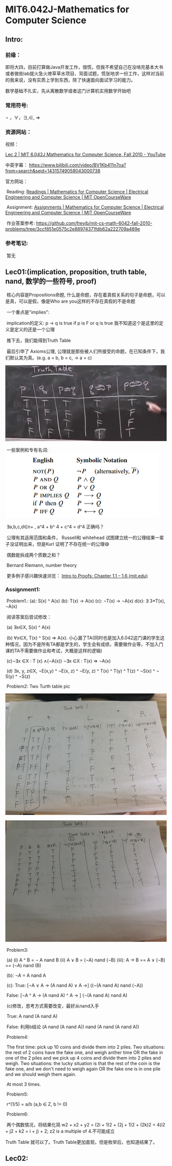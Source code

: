 # MIT6.042J-Mathematics for Computer Science 

## Intro:

### **前缘：**

即将大四，目前打算做Java开发工作，很慌，但我不希望自己在没啃完基本大书或者做些lab就火急火燎草草水项目、背面试题，慌张地求一份工作，这样对当前的我来说，没有实质上学到东西，除了快速面向面试学习的能力。

数学基础不扎实，先从离散数学或者这门计算机实用数学开始吧

### 常用符号:

¬ ，∀，∃,∈, ⇒

### **资源网站：**

视频：

[Lec 2 | MIT 6.042J Mathematics for Computer Science, Fall 2010 - YouTube](https://www.youtube.com/watch?v=z8HKWUWS-lA&list=PLB7540DEDD482705B&index=2)

中英字幕： https://www.bilibili.com/video/BV1Kb411n7oa?from=search&seid=14315749058043000738

官方网站：

​	Reading: [Readings | Mathematics for Computer Science | Electrical Engineering and Computer Science | MIT OpenCourseWare](https://ocw.mit.edu/courses/electrical-engineering-and-computer-science/6-042j-mathematics-for-computer-science-fall-2010/readings/)

​	Assignment: [Assignments | Mathematics for Computer Science | Electrical Engineering and Computer Science | MIT OpenCourseWare](https://ocw.mit.edu/courses/electrical-engineering-and-computer-science/6-042j-mathematics-for-computer-science-fall-2010/assignments/)

​	作业答案参考: https://github.com/frevib/mit-cs-math-6042-fall-2010-problems/tree/3ccf851e0575c2e88974371fdb62a222709a489e

### 参考笔记:

​	暂无

## Lec01:(implication, proposition, truth table, nand, 数学的一些符号, proof)

​	核心内容是Propositions命题, 什么是命题，存在着真假关系的句子是命题，可以是真，可以是假，像是Who are you这样的不存在真假的不是命题

​	一个重点是"implies": 

​		implication的定义:  p -> q is true if p is F or q is true        我不知道这个是这里的定义是定义的还是一个公理

​		推下去，我们能得到Truth Table

​	最后引申了 Axioms公理, 公理就是那些被人们所接受的命题，在已知条件下，我们默认其为真。(e.g. a = b, b = c, -> a = c)

![001](MIT6.042J/001.png)

​	一些案例和专有名词:		![image-20210824085455398](MIT6.042J/002.png)

​	 	∃a,b,c,d∈n+ , a^4 + b^ 4 + c^4 = d^4 正确吗？

​		公理有其适用范围和条件， Russell和 whitehead 试图建立统一的公理结果一辈子没证明出来，但是Kurl 证明了不存在统一的公理😅

​		偶数能拆成两个质数之和？

​		Bernard Riemann, number theory

​		更多例子感兴趣快速浏览： [Intro to Proofs: Chapter 1.1 – 1.6 (mit.edu)](https://ocw.mit.edu/courses/electrical-engineering-and-computer-science/6-042j-mathematics-for-computer-science-spring-2015/readings/MIT6_042JS15_Session1.pdf)

### Assignment1:

​	Problem1.: (a): S(x) ^ A(x) (b): T(x) -> A(x) (c): ¬T(x) -> ¬A(x) d(x): ∃ 3*T(x), ¬A(x)

​	阅读答案后尝试修改：

​	(a) ∃x∈X, S(x) ^ A(x)

​	(b) ∀x∈X, T(x) ^ S(x) ⇒ A(x). 小心漏了TA(同时也是加入6.042这门课的学生这种情况，因为不是所有TA都是学生的，学生会有成绩，需要做作业等，不加入门课的TA不需要做作业和考试，大概是这样的逻辑)

​	(c)¬∃x ∈X : T (x) ∧(¬A(x))   ¬∃x ∈X : T(x) ⇒ ¬A(x)

​	(d) ∃x, y, z∈X, ¬E(x,y) ^ ¬E(x, z) ^ ¬E(y, z) ^ T(x) ^ T(y) ^ T(z) ^ ¬S(x) ^ ¬ S(y) ^ ¬S(z)

​	Problem2: Two Turth table pic

![003](MIT6.042J/003.JPG)

![004](MIT6.042J/004.JPG)

​	Problem3: 

​		(a) (i) A ^ B = ¬ A nand B (ii) A ∨ B = (¬A) nand (¬B) (iii): A -> B  == A ∨  (¬B) == (¬A) nand (B)

​		(b): ¬A = A nand A

​		(c): True: [¬A ∨ A  -> (A nand A) ∨ A ->] ((¬(A nand A) nand (¬A))

​			  False: [¬A ^ A -> (A nand A) ^ A -> ] (¬(A nand A) nand A)

​	 (c)修改，思考方式需要改变，最好从nand入手

​			True: A nand (A nand A) 

​			False: 利用b结论 (A nand (A nand A)) nand (A nand (A nand A))

​	Problem4: 

​			The first time: pick up 10 coins and divide them into 2 piles.  Two situations: the rest of 2 coins have the fake one, and weigh anther time OR the fake in one of the 2 piles and we pick up 4 coins and divide them into 2 piles and weigh. Two situations: the lucky situation is that the rest of the coin is the fake one, and we don't need to weigh again OR the fake one is in one pile and we should weigh them again.

​			At most 3 times.

​	Problem5:

​		 r^(1/5) = a/b (a,b ∈ Z, b != 0)

​	Problem6:

​		两个偶数情况，将结果化简 w2 + x2 + y2 = (2i + 1)2 + (2j + 1)2 + (2k)2 = 4(i2 + j2 + k2 + i + j) + 2; z2 is a multiple of 4.不可能成立

Truth Table 就可以了。Truth Table更加直观，但是枚举后，也知道结果了。

## Lec02:

​	

​		